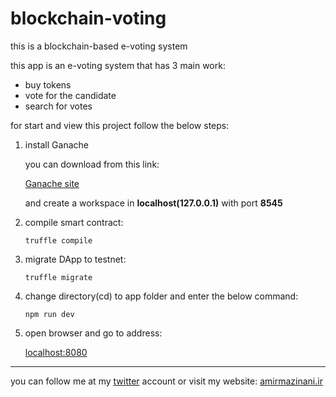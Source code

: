 # blockchain-voting
this is a blockchain-based e-voting system

this app is an e-voting system that has 3 main work:
+ buy tokens
+ vote for the candidate
+ search for votes

for start and view this project follow the below steps:

1. install Ganache
   
   you can download from this link:

   [Ganache site](https://www.trufflesuite.com/ganache)

   and create a workspace in **localhost(127.0.0.1)** with port **8545**

2. compile smart contract:
   
   `truffle compile`

3. migrate DApp to testnet:

    `truffle migrate`

4. change directory(cd) to app folder and enter the below command:
   
   `npm run dev`

5. open browser and go to address: 
   
   [localhost:8080](http://localhost:8080)

---
you can follow me at my [twitter](https://twitter.com/amirmazinani_ir) account or visit my website: [amirmazinani.ir](https://amirmazinani.ir)